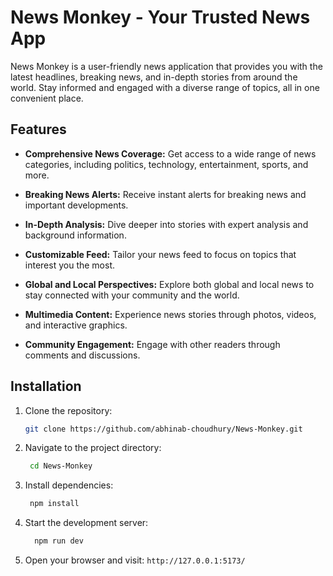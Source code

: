 # News Monkey - Your Trusted News App

News Monkey is a user-friendly news application that provides you with the latest headlines, breaking news, and in-depth stories from around the world. Stay informed and engaged with a diverse range of topics, all in one convenient place.

## Features

- **Comprehensive News Coverage:** Get access to a wide range of news categories, including politics, technology, entertainment, sports, and more.

- **Breaking News Alerts:** Receive instant alerts for breaking news and important developments.

- **In-Depth Analysis:** Dive deeper into stories with expert analysis and background information.

- **Customizable Feed:** Tailor your news feed to focus on topics that interest you the most.

- **Global and Local Perspectives:** Explore both global and local news to stay connected with your community and the world.

- **Multimedia Content:** Experience news stories through photos, videos, and interactive graphics.

- **Community Engagement:** Engage with other readers through comments and discussions.


## Installation

1. Clone the repository:

   ```sh
   git clone https://github.com/abhinab-choudhury/News-Monkey.git
   ```

2. Navigate to the project directory:

   ```sh
    cd News-Monkey
   ```

3. Install dependencies:

   ```sh
    npm install 
   ```

4. Start the development server:

    ```sh
      npm run dev
   ```

5. Open your browser and visit: `http://127.0.0.1:5173/`
